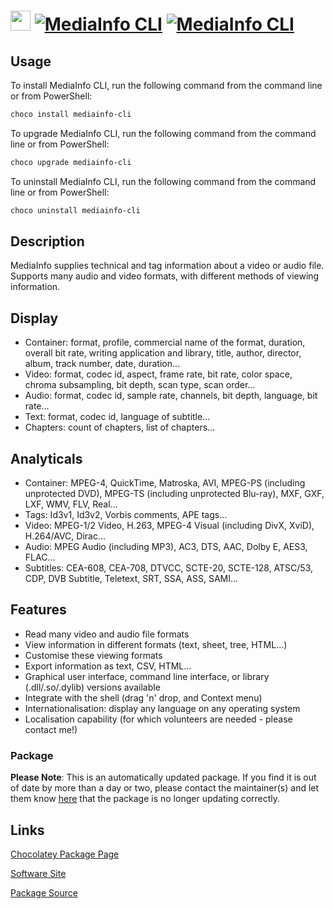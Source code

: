 ﻿# <img src="https://cdn.jsdelivr.net/gh/mkevenaar/chocolatey-packages@010c95a08ae958860af2796ed0a3ad446109f5d7/icons/mediainfo-cli.svg" width="32" height="32"/> [![MediaInfo CLI](https://img.shields.io/chocolatey/v/mediainfo-cli.svg?label=MediaInfo+CLI)](https://community.chocolatey.org/packages/mediainfo-cli) [![MediaInfo CLI](https://img.shields.io/chocolatey/dt/mediainfo-cli.svg)](https://community.chocolatey.org/packages/mediainfo-cli)

## Usage

To install MediaInfo CLI, run the following command from the command line or from PowerShell:

```powershell
choco install mediainfo-cli
```

To upgrade MediaInfo CLI, run the following command from the command line or from PowerShell:

```powershell
choco upgrade mediainfo-cli
```

To uninstall MediaInfo CLI, run the following command from the command line or from PowerShell:

```powershell
choco uninstall mediainfo-cli
```

## Description

MediaInfo supplies technical and tag information about a video or audio file. Supports many audio and video formats, with different methods of viewing information.

## Display

* Container: format, profile, commercial name of the format, duration, overall bit rate, writing application and library, title, author, director, album, track number, date, duration...
* Video: format, codec id, aspect, frame rate, bit rate, color space, chroma subsampling, bit depth, scan type, scan order...
* Audio: format, codec id, sample rate, channels, bit depth, language, bit rate...
* Text: format, codec id, language of subtitle...
* Chapters: count of chapters, list of chapters...

## Analyticals

* Container: MPEG-4, QuickTime, Matroska, AVI, MPEG-PS (including unprotected DVD), MPEG-TS (including unprotected Blu-ray), MXF, GXF, LXF, WMV, FLV, Real...
* Tags: Id3v1, Id3v2, Vorbis comments, APE tags...
* Video: MPEG-1/2 Video, H.263, MPEG-4 Visual (including DivX, XviD), H.264/AVC, Dirac...
* Audio: MPEG Audio (including MP3), AC3, DTS, AAC, Dolby E, AES3, FLAC...
* Subtitles: CEA-608, CEA-708, DTVCC, SCTE-20, SCTE-128, ATSC/53, CDP, DVB Subtitle, Teletext, SRT, SSA, ASS, SAMI...

## Features

* Read many video and audio file formats
* View information in different formats (text, sheet, tree, HTML...)
* Customise these viewing formats
* Export information as text, CSV, HTML...
* Graphical user interface, command line interface, or library (.dll/.so/.dylib) versions available
* Integrate with the shell (drag 'n' drop, and Context menu)
* Internationalisation: display any language on any operating system
* Localisation capability (for which volunteers are needed - please contact me!)

### Package

**Please Note**: This is an automatically updated package. If you find it is
out of date by more than a day or two, please contact the maintainer(s) and
let them know [here](https://github.com/mkevenaar/chocolatey-packages/issues) that the package is no longer updating correctly.


## Links

[Chocolatey Package Page](https://community.chocolatey.org/packages/mediainfo-cli)

[Software Site](http://mediaarea.net/en/MediaInfo)

[Package Source](https://github.com/mkevenaar/chocolatey-packages/tree/master/automatic/mediainfo-cli)

